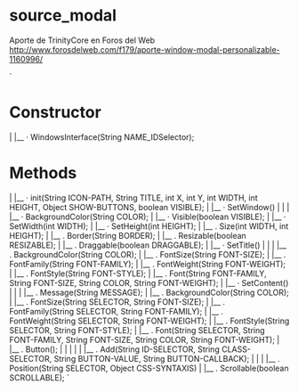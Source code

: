 # source_modal
Aporte de TrinityCore en Foros del Web
http://www.forosdelweb.com/f179/aporte-window-modal-personalizable-1160996/

`
# Constructor #
|
|__ · WindowsInterface(String NAME_IDSelector);

# Methods #
|
|__ · init(String ICON-PATH, String TITLE, int X, int Y, int WIDTH, int HEIGHT, Object SHOW-BUTTONS, boolean VISIBLE);
|
|__ · SetWindow()
|   |
|   |__ · BackgroundColor(String COLOR);
|   |__ · Visible(boolean VISIBLE);
|   |__ · SetWidth(int WIDTH);
|   |__ · SetHeight(int HEIGHT);
|   |__ . Size(int WIDTH, int HEIGHT);
|   |__ . Border(String BORDER);
|   |__ . Resizable(boolean RESIZABLE);
|   |__ . Draggable(boolean DRAGGABLE);
|
|__ · SetTitle()
|   |
|   |__ . BackgroundColor(String COLOR);
|   |__ . FontSize(String FONT-SIZE);
|   |__ . FontFamily(String FONT-FAMILY);
|   |__ . FontWeight(String FONT-WEIGHT);
|   |__ . FontStyle(String FONT-STYLE);
|   |__ . Font(String FONT-FAMILY, String FONT-SIZE, String COLOR, String FONT-WEIGHT);
|
|__ · SetContent()
|   |
|   |__ . Message(String MESSAGE);
|   |__ . BackgroundColor(String COLOR);
|   |__ . FontSize(String SELECTOR, String FONT-SIZE);
|   |__ . FontFamily(String SELECTOR, String FONT-FAMILY);
|   |__ . FontWeight(String SELECTOR, String FONT-WEIGHT);
|   |__ . FontStyle(String SELECTOR, String FONT-STYLE);
|   |__ . Font(String SELECTOR, String FONT-FAMILY, String FONT-SIZE, String COLOR, String FONT-WEIGHT);
|   |__ . Button();
|   |   |
|   |   |__ . Add(String ID-SELECTOR, String CLASS-SELECTOR, String BUTTON-VALUE, String BUTTON-CALLBACK);
|   |
|   |__ . Position(String SELECTOR, Object CSS-SYNTAXIS)
|   |__ . Scrollable(boolean SCROLLABLE);
`
